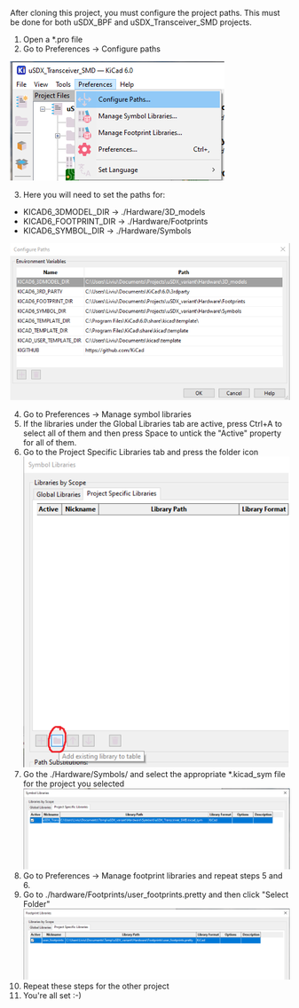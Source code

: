 After cloning this project, you must configure the project paths. This must be done 
for both uSDX_BPF and uSDX_Transceiver_SMD projects.

1. Open a *.pro file
2. Go to Preferences -> Configure paths

![configure paths](./Documentation/readme_md_images/01-configure_paths.png)

3. Here you will need to set the paths for:
- KICAD6_3DMODEL_DIR -> ./Hardware/3D_models
- KICAD6_FOOTPRINT_DIR -> ./Hardware/Footprints
- KICAD6_SYMBOL_DIR -> ./Hardware/Symbols

![paths](./Documentation/readme_md_images/02-paths.PNG)

4. Go to Preferences -> Manage symbol libraries
5. If the libraries under the Global Libraries tab are active, press Ctrl+A to select all of them and then press Space to untick the "Active" property for all of them.
6. Go to the Project Specific Libraries tab and press the folder icon
![symbols](./Documentation/readme_md_images/03-symbols.png)
7. Go the ./Hardware/Symbols/ and select the appropriate *.kicad_sym file for the project you selected
![symbols2](./Documentation/readme_md_images/04-symbols2.png)
8. Go to Preferences -> Manage footprint libraries and repeat steps 5 and 6.
9. Go to ./hardware/Footprints/user_footprints.pretty and then click "Select Folder"
![footprints](./Documentation/readme_md_images/05-footprints.png)
10. Repeat these steps for the other project
11. You're all set :-)
